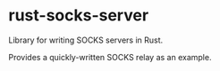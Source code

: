 # rust-socks-server
Library for writing SOCKS servers in Rust.

Provides a quickly-written SOCKS relay as an example.
